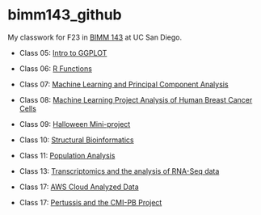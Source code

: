 # bimm143_github
My classwork for F23 in [BIMM 143](https://github.com/ehaddad1/bimm143_github) at UC San Diego.


- Class 05: [Intro to GGPLOT](https://github.com/ehaddad1/bimm143_github/blob/main/class05/class05.md)

- Class 06: [R Functions](https://github.com/ehaddad1/bimm143_github/blob/main/class06/class06.md)

- Class 07: [Machine Learning and Principal Component Analysis](https://github.com/ehaddad1/bimm143_github/blob/main/class07/class07.md)

- Class 08: [Machine Learning Project Analysis of Human Breast Cancer Cells](https://github.com/ehaddad1/bimm143_github/blob/main/class08/class08.md)

- Class 09: [Halloween Mini-project](https://github.com/ehaddad1/bimm143_github/blob/main/class09/lab09HalloweenCandy.md)

- Class 10: [Structural Bioinformatics](https://github.com/ehaddad1/bimm143_github/blob/main/class10/class10.md)

- Class 11: [Population Analysis](https://github.com/ehaddad1/bimm143_github/blob/main/Class11Pt2/class11part2.md)

- Class 13: [Transcriptomics and the analysis of RNA-Seq data](https://github.com/ehaddad1/bimm143_github/blob/main/Class13/class13.md)

- Class 17: [AWS Cloud Analyzed Data](https://github.com/ehaddad1/bimm143_github/blob/main/class17/class17.md)

- Class 17: [Pertussis and the CMI-PB Project](https://github.com/ehaddad1/bimm143_github/blob/main/Class19/class19.md)















